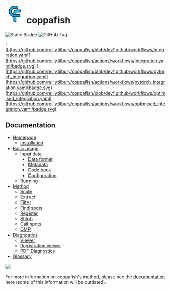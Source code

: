 # <img src="/docs/images/logo.png" width="60"/> coppafish

![Static Badge](https://img.shields.io/badge/status-alpha-99cc33)
![GitHub Tag](https://img.shields.io/github/v/tag/reillytilbury/coppafish?label=version)

![https://github.com/reillytilbury/coppafish/blob/dev/.github/workflows/integration.yaml](https://github.com/reillytilbury/coppafish/actions/workflows/integration.yaml/badge.svg)
![https://github.com/reillytilbury/coppafish/blob/dev/.github/workflows/pytorch_integration.yaml](https://github.com/reillytilbury/coppafish/actions/workflows/pytorch_integration.yaml/badge.svg)
![https://github.com/reillytilbury/coppafish/blob/dev/.github/workflows/optimised_integration.yaml](https://github.com/reillytilbury/coppafish/actions/workflows/optimised_integration.yaml/badge.svg)

## Documentation

* [Homepage](https://reillytilbury.github.io/coppafish/)
    * [Installation](https://reillytilbury.github.io/coppafish/#installation)
* [Basic usage](https://reillytilbury.github.io/coppafish/basic_usage/)
    * [Input data](https://reillytilbury.github.io/coppafish/basic_usage/#input-data)
        * [Data format](https://reillytilbury.github.io/coppafish/basic_usage/#numpy)
        * [Metadata](https://reillytilbury.github.io/coppafish/basic_usage/#metadata)
        * [Code book](https://reillytilbury.github.io/coppafish/basic_usage/#code-book)
        * [Configuration](https://reillytilbury.github.io/coppafish/basic_usage/#configuration)
    * [Running](https://reillytilbury.github.io/coppafish/#running)
* [Method](https://reillytilbury.github.io/coppafish/method/)
    * [Scale](https://reillytilbury.github.io/coppafish/method/#scale)
    * [Extract](https://reillytilbury.github.io/coppafish/method/#extract)
    * [Filter](https://reillytilbury.github.io/coppafish/method/#filter)
    * [Find spots](https://reillytilbury.github.io/coppafish/method/#find-spots)
    * [Register](https://reillytilbury.github.io/coppafish/method/#register)
    * [Stitch](https://reillytilbury.github.io/coppafish/method/#stitch)
    * [Call spots](https://reillytilbury.github.io/coppafish/method/#call-spots)
    * [OMP](https://reillytilbury.github.io/coppafish/method/#orthogonal-matching-pursuit)
* [Diagnostics](https://reillytilbury.github.io/coppafish/diagnostics/)
    * [Viewer](https://reillytilbury.github.io/coppafish/diagnostics/#viewer)
    * [Registration viewer](https://reillytilbury.github.io/coppafish/diagnostics/#registrationviewer)
    * [PDF Diagnostics](https://reillytilbury.github.io/coppafish/diagnostics/#pdf-diagnostics)
* [Glossary](https://reillytilbury.github.io/coppafish/glossary/)

![](https://github.com/jduffield65/coppafish/blob/main/docs/images/readme_viewer.png?raw=true)

For more information on coppafish's method, please see the [documentation](https://jduffield65.github.io/coppafish/) 
here (some of this information will be outdated).
